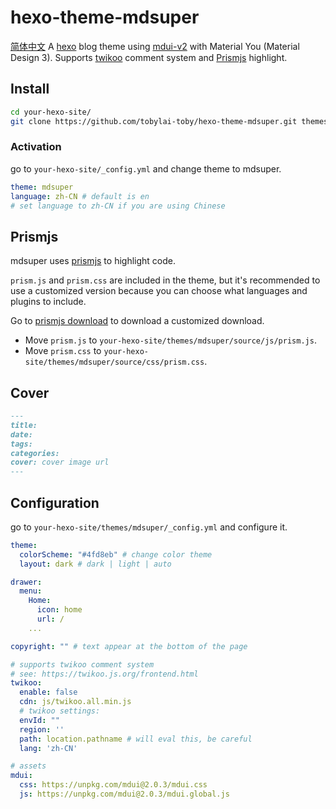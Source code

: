 # hexo-theme-mdsuper
[简体中文](https://github.com/tobylai-toby/hexo-theme-mdsuper/blob/main/README.zh-CN.md)
A [hexo](https://hexo.io) blog theme using [mdui-v2](https://mdui.org) with Material You (Material Design 3). 
Supports [twikoo](https://twikoo.js.org) comment system and [Prismjs](https://prismjs.com/) highlight.

## Install
```bash
cd your-hexo-site/
git clone https://github.com/tobylai-toby/hexo-theme-mdsuper.git themes/mdsuper
```
### Activation
go to `your-hexo-site/_config.yml` and change theme to mdsuper.
```yaml
theme: mdsuper
language: zh-CN # default is en
# set language to zh-CN if you are using Chinese
```
## Prismjs
mdsuper uses [prismjs](https://prismjs.com/) to highlight code.

`prism.js` and `prism.css` are included in the theme, but it's recommended to use a customized version because you can choose what languages and plugins to include.

Go to [prismjs download](https://prismjs.com/download.html) to download a customized download.
- Move `prism.js` to `your-hexo-site/themes/mdsuper/source/js/prism.js`.
- Move `prism.css` to `your-hexo-site/themes/mdsuper/source/css/prism.css`.

## Cover
```markdown
---
title: 
date: 
tags: 
categories: 
cover: cover image url
---
```

## Configuration
go to `your-hexo-site/themes/mdsuper/_config.yml` and configure it.
```yaml
theme:
  colorScheme: "#4fd8eb" # change color theme
  layout: dark # dark | light | auto

drawer:
  menu: 
    Home: 
      icon: home 
      url: /
    ...

copyright: "" # text appear at the bottom of the page

# supports twikoo comment system
# see: https://twikoo.js.org/frontend.html
twikoo: 
  enable: false
  cdn: js/twikoo.all.min.js 
  # twikoo settings:
  envId: ""
  region: '' 
  path: location.pathname # will eval this, be careful
  lang: 'zh-CN' 

# assets
mdui:
  css: https://unpkg.com/mdui@2.0.3/mdui.css
  js: https://unpkg.com/mdui@2.0.3/mdui.global.js
```